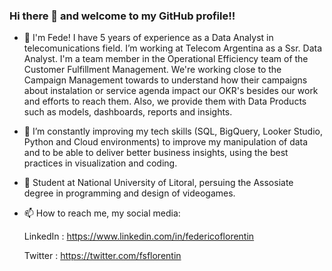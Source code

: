 ### Hi there 👋 and welcome to my GitHub profile!!

- 🔭 I'm Fede! I have 5 years of experience as a Data Analyst in telecomunications field. I’m working at Telecom Argentina as a Ssr. Data Analyst. I'm a team member in the Operational Efficiency team of the Customer Fulfillment Management. We're working close to the Campaign Management towards to understand how their campaigns about instalation or service agenda impact our OKR's besides our work and efforts to reach them. Also, we provide them with Data Products such as models, dashboards, reports and insights.
- 🌱 I’m constantly improving my tech skills (SQL, BigQuery, Looker Studio, Python and Cloud environments) to improve my manipulation of data and to be able to deliver better business insights, using the best practices in visualization and coding.
- 🌱 Student at National University of Litoral, persuing the Assosiate degree in programming and design of videogames.

- 📫 How to reach me, my social media: 

  LinkedIn : https://www.linkedin.com/in/federicoflorentin
  
  Twitter : https://twitter.com/fsflorentin
  

